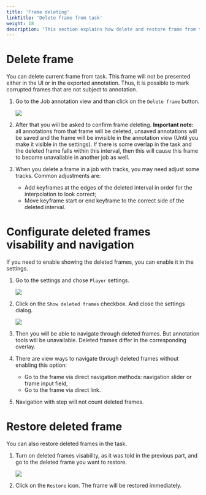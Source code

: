 ```yaml
---
title: 'Frame deleting'
linkTitle: 'Delete frame from task'
weight: 18
description: 'This section explains how delete and restore frame from task.'
---
```


# Delete frame

You can delete current frame from task. This frame will not be presented either in the UI or in the exported annotation.
Thus, it is possible to mark corrupted frames that are not subject to annotation.

1. Go to the Job annotation view and than click on the `Delete frame` button.

   ![](/images/image245.jpg)

1. After that you will be asked to confirm frame deleting.
   **Important note:**  all annotations from that frame will be deleted, unsaved annotations
   will be saved and the frame will be invisible in the annotation view (Until you make it visible in the settings).
   If there is some overlap in the task and the deleted frame falls within this interval,
   then this will cause this frame to become unavailable in another job as well.
1. When you delete a frame in a job with tracks, you may need adjust some tracks. Common adjustments are:
   - Add keyframes at the edges of the deleted interval in order for the interpolation to look correct;
   - Move keyframe start or end keyframe to the correct side of the deleted interval.

# Configurate deleted frames visability and navigation

If you need to enable showing the deleted frames, you can enable it in the settings.

1. Go to the settings and chose `Player` settings.

   ![](/images/image246.jpg)

1. Click on the `Show deleted frames` checkbox. And close the settings dialog.

   ![](/images/image247.jpg)

1. Then you will be able to navigate through deleted frames.
   But annotation tools will be unavailable. Deleted frames differ in the corresponding overlay.

1. There are view ways to navigate through deleted frames without enabling this option:
   - Go to the frame via direct navigation methods: navigation slider or frame input field,
   - Go to the frame via direct link.

1. Navigation with step will not count deleted frames.

# Restore deleted frame

You can also restore deleted frames in the task.

1. Turn on deleted frames visability, as it was told in the previous part,
   and go to the deleted frame you want to restore.

   ![](/images/image248.jpg)

2. Click on the `Restore` icon. The frame will be restored immediately.
